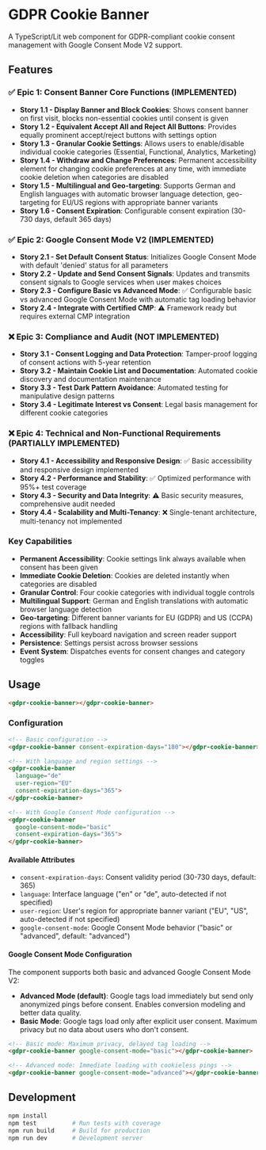 # GDPR Cookie Banner

A TypeScript/Lit web component for GDPR-compliant cookie consent management with Google Consent Mode V2 support.

## Features

### ✅ Epic 1: Consent Banner Core Functions (IMPLEMENTED)

- **Story 1.1 - Display Banner and Block Cookies**: Shows consent banner on first visit, blocks non-essential cookies until consent is given
- **Story 1.2 - Equivalent Accept All and Reject All Buttons**: Provides equally prominent accept/reject buttons with settings option
- **Story 1.3 - Granular Cookie Settings**: Allows users to enable/disable individual cookie categories (Essential, Functional, Analytics, Marketing)
- **Story 1.4 - Withdraw and Change Preferences**: Permanent accessibility element for changing cookie preferences at any time, with immediate cookie deletion when categories are disabled
- **Story 1.5 - Multilingual and Geo-targeting**: Supports German and English languages with automatic browser language detection, geo-targeting for EU/US regions with appropriate banner variants
- **Story 1.6 - Consent Expiration**: Configurable consent expiration (30-730 days, default 365 days)

### ✅ Epic 2: Google Consent Mode V2 (IMPLEMENTED)

- **Story 2.1 - Set Default Consent Status**: Initializes Google Consent Mode with default 'denied' status for all parameters
- **Story 2.2 - Update and Send Consent Signals**: Updates and transmits consent signals to Google services when user makes choices
- **Story 2.3 - Configure Basic vs Advanced Mode**: ✅ Configurable basic vs advanced Google Consent Mode with automatic tag loading behavior
- **Story 2.4 - Integrate with Certified CMP**: ⚠️ Framework ready but requires external CMP integration

### ❌ Epic 3: Compliance and Audit (NOT IMPLEMENTED)

- **Story 3.1 - Consent Logging and Data Protection**: Tamper-proof logging of consent actions with 5-year retention
- **Story 3.2 - Maintain Cookie List and Documentation**: Automated cookie discovery and documentation maintenance
- **Story 3.3 - Test Dark Pattern Avoidance**: Automated testing for manipulative design patterns
- **Story 3.4 - Legitimate Interest vs Consent**: Legal basis management for different cookie categories

### ❌ Epic 4: Technical and Non-Functional Requirements (PARTIALLY IMPLEMENTED)

- **Story 4.1 - Accessibility and Responsive Design**: ✅ Basic accessibility and responsive design implemented
- **Story 4.2 - Performance and Stability**: ✅ Optimized performance with 95%+ test coverage
- **Story 4.3 - Security and Data Integrity**: ⚠️ Basic security measures, comprehensive audit needed
- **Story 4.4 - Scalability and Multi-Tenancy**: ❌ Single-tenant architecture, multi-tenancy not implemented

### Key Capabilities

- **Permanent Accessibility**: Cookie settings link always available when consent has been given
- **Immediate Cookie Deletion**: Cookies are deleted instantly when categories are disabled
- **Granular Control**: Four cookie categories with individual toggle controls
- **Multilingual Support**: German and English translations with automatic browser language detection
- **Geo-targeting**: Different banner variants for EU (GDPR) and US (CCPA) regions with fallback handling
- **Accessibility**: Full keyboard navigation and screen reader support
- **Persistence**: Settings persist across browser sessions
- **Event System**: Dispatches events for consent changes and category toggles

## Usage

```html
<gdpr-cookie-banner></gdpr-cookie-banner>
```

### Configuration

```html
<!-- Basic configuration -->
<gdpr-cookie-banner consent-expiration-days="180"></gdpr-cookie-banner>

<!-- With language and region settings -->
<gdpr-cookie-banner 
  language="de" 
  user-region="EU" 
  consent-expiration-days="365">
</gdpr-cookie-banner>

<!-- With Google Consent Mode configuration -->
<gdpr-cookie-banner 
  google-consent-mode="basic"
  consent-expiration-days="365">
</gdpr-cookie-banner>
```

#### Available Attributes

- `consent-expiration-days`: Consent validity period (30-730 days, default: 365)
- `language`: Interface language ("en" or "de", auto-detected if not specified)
- `user-region`: User's region for appropriate banner variant ("EU", "US", auto-detected if not specified)
- `google-consent-mode`: Google Consent Mode behavior ("basic" or "advanced", default: "advanced")

#### Google Consent Mode Configuration

The component supports both basic and advanced Google Consent Mode V2:

- **Advanced Mode (default)**: Google tags load immediately but send only anonymized pings before consent. Enables conversion modeling and better data quality.
- **Basic Mode**: Google tags load only after explicit user consent. Maximum privacy but no data about users who don't consent.

```html
<!-- Basic mode: Maximum privacy, delayed tag loading -->
<gdpr-cookie-banner google-consent-mode="basic"></gdpr-cookie-banner>

<!-- Advanced mode: Immediate loading with cookieless pings -->
<gdpr-cookie-banner google-consent-mode="advanced"></gdpr-cookie-banner>
```

## Development

```bash
npm install
npm test          # Run tests with coverage
npm run build     # Build for production
npm run dev       # Development server
```
